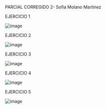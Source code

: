 PARCIAL CORREGIDO 2- Sofia Molano Martínez

EJERCICIO 1

![image](https://github.com/user-attachments/assets/236a36c9-0d7e-4e71-84d0-2d0398d57393)

EJERCICIO 2

![image](https://github.com/user-attachments/assets/f3298154-2473-4168-b96a-db4aae7729fc)

EJERCICIO 3

![image](https://github.com/user-attachments/assets/67f5bbc1-e9b6-41ef-900b-8e4f638675e6)

EJERCICIO 4

![image](https://github.com/user-attachments/assets/ec78fc39-dd9e-4b17-893f-b49728903b54)

EJERCICIO 5

![image](https://github.com/user-attachments/assets/852ff3b3-d3d1-4351-af92-1b1ab022ba50)
